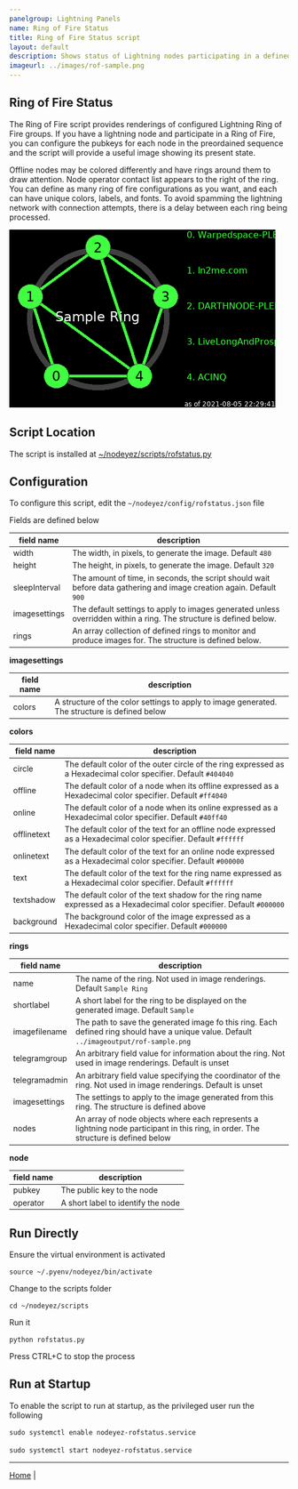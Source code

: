 ```yaml
---
panelgroup: Lightning Panels
name: Ring of Fire Status
title: Ring of Fire Status script
layout: default
description: Shows status of Lightning nodes participating in a defined ring with their up/down state, and the channels between them.
imageurl: ../images/rof-sample.png
---
```


## Ring of Fire Status

The Ring of Fire script provides renderings of configured Lightning Ring of Fire
groups.  If you have a lightning node and participate in a Ring of Fire, you can
configure the pubkeys for each node in the preordained sequence and the script 
will provide a useful image showing its present state.  

Offline nodes may be colored differently and have rings around them to draw 
attention.  Node operator contact list appears to the right of the ring.  You 
can define as many ring of fire configurations as you want, and each can have 
unique colors, labels, and fonts. To avoid spamming the lightning network with
connection attempts, there is a delay between each ring being processed.

![sample ring of fire rendering showing 5 nodes](../images/rof-sample.png)

## Script Location

The script is installed at 
[~/nodeyez/scripts/rofstatus.py](../scripts/rofstatus.py)

## Configuration

To configure this script, edit the `~/nodeyez/config/rofstatus.json` file

Fields are defined below

| field name | description  |
| ------------- |---------------------------------------- |
| width | The width, in pixels, to generate the image. Default `480` |
| height | The height, in pixels, to generate the image. Default `320` |
| sleepInterval | The amount of time, in seconds, the script should wait before data gathering and image creation again. Default `900` |
| imagesettings | The default settings to apply to images generated unless overridden within a ring. The structure is defined below. |
| rings | An array collection of defined rings to monitor and produce images for. The structure is defined below. |

__imagesettings__

| field name | description |
| --- | --- |
| colors | A structure of the color settings to apply to image generated. The structure is defined below |

__colors__

| field name | description |
| --- | --- |
| circle | The default color of the outer circle of the ring expressed as a Hexadecimal color specifier. Default `#404040` |
| offline | The default color of a node when its offline expressed as a Hexadecimal color specifier. Default `#ff4040` |
| online | The default color of a node when its online expressed as a Hexadecimal color specifier. Default `#40ff40` |
| offlinetext | The default color of the text for an offline node expressed as a Hexadecimal color specifier. Default `#ffffff` |
| onlinetext | The default color of the text for an online node expressed as a Hexadecimal color specifier. Default `#000000` |
| text | The default color of the text for the ring name expressed as a Hexadecimal color specifier. Default `#ffffff` |
| textshadow | The default color of the text shadow for the ring name expressed as a Hexadecimal color specifier. Default `#000000` |
| background | The background color of the image expressed as a Hexadecimal color specifier. Default `#000000` |

__rings__

| field name | description |
| --- | --- |
| name | The name of the ring. Not used in image renderings. Default `Sample Ring` |
| shortlabel | A short label for the ring to be displayed on the generated image. Default `Sample` |
| imagefilename | The path to save the generated image fo this ring.  Each defined ring should have a unique value. Default `../imageoutput/rof-sample.png` |
| telegramgroup | An arbitrary field value for information about the ring.  Not used in image renderings. Default is unset |
| telegramadmin | An arbitrary field value specifying the coordinator of the ring. Not used in image renderings. Default is unset |
| imagesettings | The settings to apply to the image generated from this ring. The structure is defined above |
| nodes | An array of node objects where each represents a lightning node participant in this ring, in order. The structure is defined below |

__node__

| field name | description |
| --- | --- |
| pubkey | The public key to the node |
| operator | A short label to identify the node |


## Run Directly

Ensure the virtual environment is activated
```shell
source ~/.pyenv/nodeyez/bin/activate
```

Change to the scripts folder
```shell
cd ~/nodeyez/scripts
```

Run it
```shell
python rofstatus.py
```

Press CTRL+C to stop the process

## Run at Startup

To enable the script to run at startup, as the privileged user run the following

```shell
sudo systemctl enable nodeyez-rofstatus.service

sudo systemctl start nodeyez-rofstatus.service
```

---

[Home](../) | 
